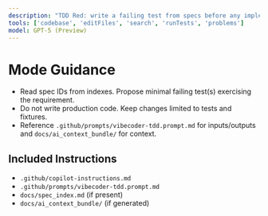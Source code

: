 ```yaml
---
description: "TDD Red: write a failing test from specs before any implementation."
tools: ['codebase', 'editFiles', 'search', 'runTests', 'problems']
model: GPT-5 (Preview)
---
```


# Mode Guidance
- Read spec IDs from indexes. Propose minimal failing test(s) exercising the requirement.
- Do not write production code. Keep changes limited to tests and fixtures.
- Reference `.github/prompts/vibecoder-tdd.prompt.md` for inputs/outputs and `docs/ai_context_bundle/` for context.

## Included Instructions
- `.github/copilot-instructions.md`
- `.github/prompts/vibecoder-tdd.prompt.md`
- `docs/spec_index.md` (if present)
- `docs/ai_context_bundle/` (if generated)
